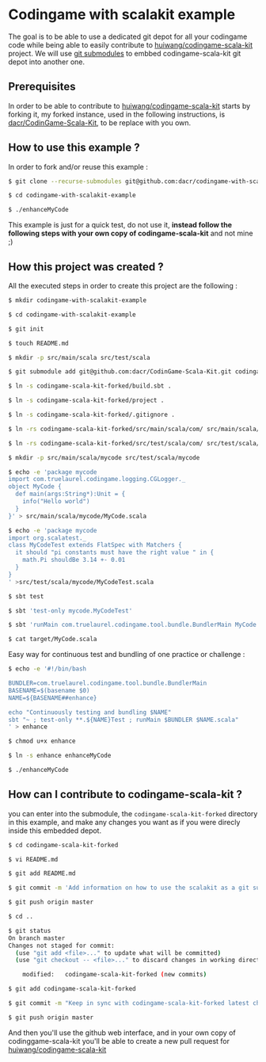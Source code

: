 # Codingame with scalakit example

The goal is to be able to use a dedicated git depot for all your codingame code while being able to easily contribute
to [huiwang/codingame-scala-kit](https://github.com/huiwang/codingame-scala-kit) project.
We will use [git submodules]() to embbed codingame-scala-kit git depot into another one.

## Prerequisites

In order to be able to contribute to [huiwang/codingame-scala-kit](https://github.com/huiwang/codingame-scala-kit)
starts by forking it, my forked instance, used in the following instructions, is
[dacr/CodinGame-Scala-Kit](https://github.com/dacr/CodinGame-Scala-Kit), to be replace with you own.


## How to use this example ?

In order to fork and/or reuse this example :
```bash
$ git clone --recurse-submodules git@github.com:dacr/codingame-with-scalakit-example.git

$ cd codingame-with-scalakit-example

$ ./enhanceMyCode

```

This example is just for a quick test, do not use it, **instead follow
the following steps with your own copy of codingame-scala-kit** and not mine ;)


## How this project was created ?

All the executed steps in order to create this project are the following :

```bash
$ mkdir codingame-with-scalakit-example

$ cd codingame-with-scalakit-example

$ git init

$ touch README.md

$ mkdir -p src/main/scala src/test/scala

$ git submodule add git@github.com:dacr/CodinGame-Scala-Kit.git codingame-scala-kit-forked

$ ln -s codingame-scala-kit-forked/build.sbt .

$ ln -s codingame-scala-kit-forked/project .

$ ln -s codingame-scala-kit-forked/.gitignore .

$ ln -rs codingame-scala-kit-forked/src/main/scala/com/ src/main/scala/

$ ln -rs codingame-scala-kit-forked/src/test/scala/com/ src/test/scala/

$ mkdir -p src/main/scala/mycode src/test/scala/mycode

$ echo -e 'package mycode
import com.truelaurel.codingame.logging.CGLogger._
object MyCode { 
  def main(args:String*):Unit = {
    info("Hello world")
  }
}' > src/main/scala/mycode/MyCode.scala

$ echo -e 'package mycode
import org.scalatest._
class MyCodeTest extends FlatSpec with Matchers {
  it should "pi constants must have the right value " in {
    math.Pi shouldBe 3.14 +- 0.01
  }
}
' >src/test/scala/mycode/MyCodeTest.scala

$ sbt test

$ sbt 'test-only mycode.MyCodeTest'

$ sbt 'runMain com.truelaurel.codingame.tool.bundle.BundlerMain MyCode.scala'

$ cat target/MyCode.scala 

```


Easy way for continuous test and bundling of one practice or challenge :

```bash
$ echo -e '#!/bin/bash

BUNDLER=com.truelaurel.codingame.tool.bundle.BundlerMain
BASENAME=$(basename $0)
NAME=${BASENAME##enhance}

echo "Continuously testing and bundling $NAME"
sbt "~ ; test-only **.${NAME}Test ; runMain $BUNDLER $NAME.scala"
' > enhance

$ chmod u+x enhance

$ ln -s enhance enhanceMyCode

$ ./enhanceMyCode
```


## How can I contribute to codingame-scala-kit ?

you can enter into the submodule, the `codingame-scala-kit-forked` directory in this example,
and make any changes you want as if you were direcly inside this embedded depot.

```bash
$ cd codingame-scala-kit-forked

$ vi README.md

$ git add README.md

$ git commit -m 'Add information on how to use the scalakit as a git submodule'

$ git push origin master

$ cd ..

$ git status
On branch master
Changes not staged for commit:
  (use "git add <file>..." to update what will be committed)
  (use "git checkout -- <file>..." to discard changes in working directory)

	modified:   codingame-scala-kit-forked (new commits)

$ git add codingame-scala-kit-forked

$ git commit -m "Keep in sync with codingame-scala-kit-forked latest changes"

$ git push origin master

```

And then you'll use the github web interface, and in your own copy of codinggame-scala-kit
you'll be able to create a new pull request for
[huiwang/codingame-scala-kit](https://github.com/huiwang/codingame-scala-kit)

